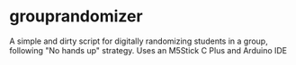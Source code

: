 # grouprandomizer
A simple and dirty script for digitally randomizing students in a group, following "No hands up" strategy. Uses an M5Stick C Plus and Arduino IDE
